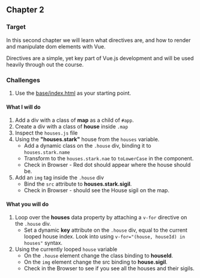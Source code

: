 ## Chapter 2

### Target

In this second chapter we will learn what directives are, and how to render and manipulate dom elements with Vue. 

Directives are a simple, yet key part of Vue.js development and will be used heavily through out the course.

### Challenges

1. Use the [base/index.html](./base/index.html) as your starting point.

#### What I will do
1. Add a div with a class of **map** as a child of `#app`.
2. Create a div with a class of **house** inside `.map`
3. Inspect the `houses.js` file
4. Using the **"houses.stark"** house from the `houses` variable.
    - Add a dynamic class on the `.house` div, binding it to `houses.stark.name`
    - Transform to the `houses.stark.nae` to `toLowerCase` in the component.
    - Check in Browser - Red dot should appear where the house should be.
5. Add an `img` tag inside the `.house` div 
    - Bind the `src` attribute to **houses.stark.sigil**.
    - Check in Browser - should see the House sigil on the map.
    
#### What you will do
1. Loop over the **houses** data property by attaching a `v-for` directive on the `.house` div.
     - Set a dynamic **key** attribute on the `.house` div, equal to the current looped house index. Look into using `v-for="(house, houseId) in houses"` syntax.
2. Using the currently looped `house` variable
    - On the `.house` element change the class binding to **houseId**.
    - On the `img` element change the src binding to **house.sigil**.
    - Check in the Browser to see if you see all the houses and their sigils.
